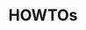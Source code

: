 ---
title: "HOWTOs"
bookCollapseSection: true
weight: 700
description: "Recipes for using go-asyncapi"
---